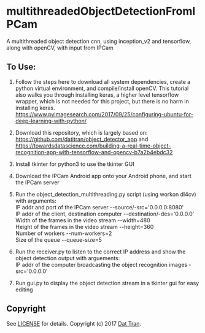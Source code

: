 # multithreadedObjectDetectionFromIPCam
A multithreaded object detection cnn, using inception_v2 and tensorflow, along with openCV, with input from IPCam

## To Use:  

1. Follow the steps here to download all system dependencies, create a python virtual environment, and compile/install openCV. This tutorial also walks you through installing keras, a higher level tensorflow wrapper, which is not needed for this project, but there is no harm in installing keras.  
https://www.pyimagesearch.com/2017/09/25/configuring-ubuntu-for-deep-learning-with-python/  

2. Download this repository, which is largely based on:  
https://github.com/datitran/object_detector_app and https://towardsdatascience.com/building-a-real-time-object-recognition-app-with-tensorflow-and-opencv-b7a2b4ebdc32  

3. Install tkinter for python3 to use the tkinter GUI

4. Download the IPCam Android app onto your Android phone, and start the IPCam server  

5. Run the object_detection_multithreading.py script (using workon dl4cv) with arguments:  
    IP addr and port of the IPCam server --source/-src='0.0.0.0:8080'  
    IP addr of the client, destination computer --destination/-des='0.0.0.0'  
    Width of the frames in the video stream --width=480  
    Height of the frames in the video stream --height=360  
    Number of workers --num-workers=2  
    Size of the queue --queue-size=5  
    
6. Run the receiver.py to listen to the correct IP address and show the object detection output with arguements:  
    IP addr of the computer broadcasting the object recognition images -src='0.0.0.0'
    
7. Run gui.py to display the object detection stream in a tkinter gui for easy editing

## Copyright

See [LICENSE](LICENSE) for details.
Copyright (c) 2017 [Dat Tran](http://www.dat-tran.com/).
